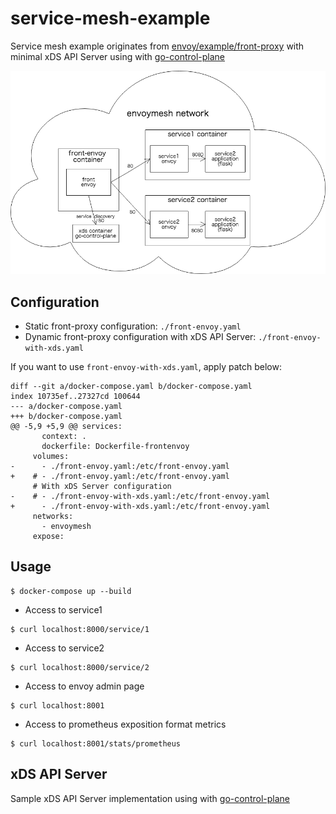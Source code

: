 # service-mesh-example

Service mesh example originates from [envoy/example/front-proxy](https://github.com/envoyproxy/envoy/tree/adda57914297f4179ae29e4bb34685124f3e516b/examples/front-proxy) with minimal xDS API Server using with [go-control-plane](https://github.com/envoyproxy/go-control-plane)

![service mesh example](images/service-mesh-example.png)

## Configuration

- Static front-proxy configuration: `./front-envoy.yaml`
- Dynamic front-proxy configuration with xDS API Server: `./front-envoy-with-xds.yaml`

If you want to use `front-envoy-with-xds.yaml`, apply patch below:

```
diff --git a/docker-compose.yaml b/docker-compose.yaml
index 10735ef..27327cd 100644
--- a/docker-compose.yaml
+++ b/docker-compose.yaml
@@ -5,9 +5,9 @@ services:
       context: .
       dockerfile: Dockerfile-frontenvoy
     volumes:
-      - ./front-envoy.yaml:/etc/front-envoy.yaml
+    # - ./front-envoy.yaml:/etc/front-envoy.yaml
     # With xDS Server configuration
-    # - ./front-envoy-with-xds.yaml:/etc/front-envoy.yaml
+      - ./front-envoy-with-xds.yaml:/etc/front-envoy.yaml
     networks:
       - envoymesh
     expose:
```

## Usage

```
$ docker-compose up --build
```

- Access to service1

```
$ curl localhost:8000/service/1
```

- Access to service2

```
$ curl localhost:8000/service/2
```

- Access to envoy admin page

```
$ curl localhost:8001
```

- Access to prometheus exposition format metrics

```
$ curl localhost:8001/stats/prometheus
```

## xDS API Server

Sample xDS API Server implementation using with [go-control-plane](https://github.com/envoyproxy/go-control-plane)
